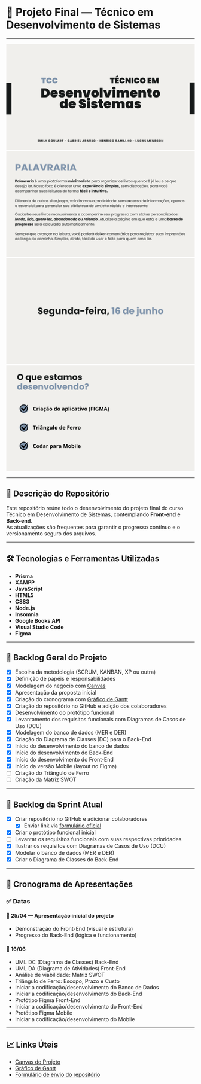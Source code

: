 # 📘 Projeto Final — Técnico em Desenvolvimento de Sistemas

---

![Tela inicial](./web/img/1.png)
![Sugestões de livros](./web/img/8.png)
![Metas de leitura](./web/img/10.png)
![Perfil do usuário](./web/img/11.png)

---

## 📂 Descrição do Repositório

Este repositório reúne todo o desenvolvimento do projeto final do curso Técnico em Desenvolvimento de Sistemas, contemplando **Front-end** e **Back-end**.  
As atualizações são frequentes para garantir o progresso contínuo e o versionamento seguro dos arquivos.

---

## 🛠️ Tecnologias e Ferramentas Utilizadas

- **Prisma**
- **XAMPP**
- **JavaScript**
- **HTML5**
- **CSS3**
- **Node.js**
- **Insomnia**
- **Google Books API**
- **Visual Studio Code**
- **Figma**

---

## 📌 Backlog Geral do Projeto

- [x] Escolha da metodologia (SCRUM, KANBAN, XP ou outra)
- [x] Definição de papéis e responsabilidades
- [x] Modelagem do negócio com [Canvas](https://wellifabio.github.io/canvas/)
- [x] Apresentação da proposta inicial
- [x] Criação do cronograma com [Gráfico de Gantt](https://wellifabio.github.io/gantt/)
- [x] Criação do repositório no GitHub e adição dos colaboradores
- [x] Desenvolvimento do protótipo funcional
- [x] Levantamento dos requisitos funcionais com Diagramas de Casos de Uso (DCU)
- [x] Modelagem do banco de dados (MER e DER)
- [x] Criação do Diagrama de Classes (DC) para o Back-End
- [x] Início do desenvolvimento do banco de dados
- [x] Início do desenvolvimento do Back-End
- [x] Início do desenvolvimento do Front-End
- [x] Início da versão Mobile (layout no Figma)
- [ ] Criação do Triângulo de Ferro
- [ ] Criação da Matriz SWOT

---

## 🚀 Backlog da Sprint Atual

- [x] Criar repositório no GitHub e adicionar colaboradores  
  - [x] Enviar link via [formulário oficial](https://docs.google.com/forms/d/e/1FAIpQLSdLh0XsKBlFx1N8lw6gY3bZ6p7Ex01N39sIdodaG4Ka-NJgtA/viewform?usp=dialog)
- [x] Criar o protótipo funcional inicial
- [ ] Levantar os requisitos funcionais com suas respectivas prioridades
- [x] Ilustrar os requisitos com Diagramas de Casos de Uso (DCU)
- [x] Modelar o banco de dados (MER e DER)
- [x] Criar o Diagrama de Classes do Back-End

---

## 📅 Cronograma de Apresentações

### ✅ Datas

#### 📆 25/04 — Apresentação inicial do projeto  
- Demonstração do Front-End (visual e estrutura)  
- Progresso do Back-End (lógica e funcionamento)  

#### 📆 16/06

- UML DC (Diagrama de Classes) Back-End
- UML DA (Diagrama de Atividades) Front-End
- Análise de viabilidade: Matriz SWOT
- Triângulo de Ferro: Escopo, Prazo e Custo
- Iniciar a codificação/desenvolvimento do Banco de Dados
- Iniciar a codificação/desenvolvimento do Back-End
- Protótipo Figma Front-End
- Iniciar a codificação/desenvolvimento do Front-End
- Protótipo Figma Mobile
- Iniciar a codificação/desenvolvimento do Mobile

---

## 📈 Links Úteis

- [Canvas do Projeto](https://wellifabio.github.io/canvas/)
- [Gráfico de Gantt](https://wellifabio.github.io/gantt/)
- [Formulário de envio do repositório](https://docs.google.com/forms/d/e/1FAIpQLSdLh0XsKBlFx1N8lw6gY3bZ6p7Ex01N39sIdodaG4Ka-NJgtA/viewform?usp=dialog)